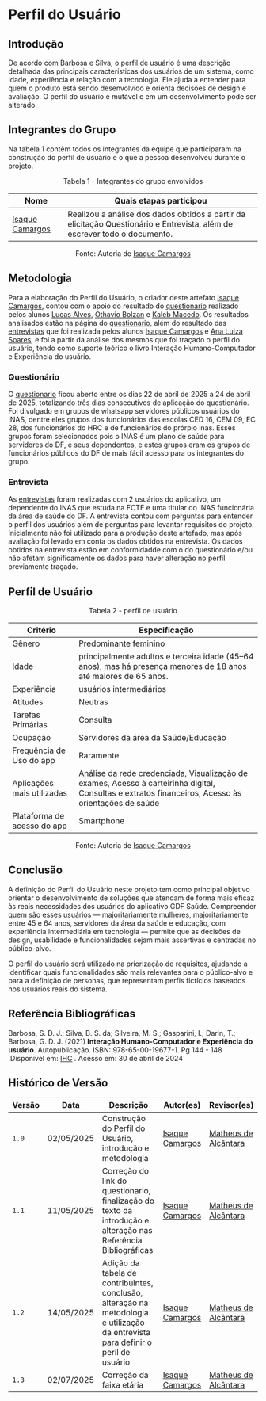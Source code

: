 # Perfil do Usuário 

## Introdução 

De acordo com Barbosa e Silva, o perfil de usuário é uma descrição detalhada das principais características dos usuários de um sistema, como idade, experiência e relação com a tecnologia. Ele ajuda a entender para quem o produto está sendo desenvolvido e orienta decisões de design e avaliação. O perfil do usuário é mutável e em um desenvolvimento pode ser alterado. 

## Integrantes do Grupo
    

Na tabela 1 contêm todos os integrantes da equipe que participaram na construção do perfil de usuário e o que a pessoa desenvolveu durante o projeto.

<p align="center">Tabela 1 - Integrantes do grupo envolvidos</p>
<div align="center">
    <table>
        <thead>
            <tr>
                <th>Nome</th>
                <th>Quais etapas participou</th>
            </tr>
        </thead>
        <tbody>
            <tr>
                <td><a href="https://github.com/isaqzin">Isaque Camargos</a></td>
                <td>Realizou a análise dos dados obtidos a partir da elicitação Questionário e Entrevista, além de escrever todo o documento.</td>
            </tr>
        </tbody>
    </table>
</div>

<p align="center">Fonte: Autoria de <a href="https://github.com/isaqzin">Isaque Camargos</a></p>

## Metodologia

Para a elaboração do Perfil do Usuário, o criador deste artefato [Isaque Camargos](https://github.com/isaqzin), contou com o apoio do resultado do [questionario](https://requisitos-de-software.github.io/2025.1-GDF-Saude/elicitacao/tecnicas/questionario/) realizado pelos alunos [Lucas Alves](https://github.com/LucasAlves71), [Othavio Bolzan](https://github.com/bolzanMGB) e [Kaleb Macedo](https://github.com/kalebmacedo). Os resultados analisados estão na página do [questionario](https://requisitos-de-software.github.io/2025.1-GDF-Saude/elicitacao/tecnicas/questionario/), além do resultado das [entrevistas](https://requisitos-de-software.github.io/2025.1-GDF-Saude/elicitacao/tecnicas/entrevista/) que foi realizada pelos alunos [Isaque Camargos](https://github.com/isaqzin) e [Ana Luiza Soares](https://github.com/Ana-Luiza-SC), e foi a partir da análise dos mesmos que foi traçado o perfil do usuário, tendo como suporte teórico o livro Interação Humano-Computador e Experiência do usuário. 

### Questionário

O [questionario](https://requisitos-de-software.github.io/2025.1-GDF-Saude/elicitacao/tecnicas/questionario/) ficou aberto entre os dias 22 de abril de 2025 a 24 de abril de 2025, totalizando três dias consecutivos de aplicação do questionário. Foi divulgado em grupos de whatsapp servidores públicos usuários do INAS, dentre eles grupos dos funcionários das escolas CED 16, CEM 09, EC 28, dos funcionários do HRC e de funcionários do prórpio inas. Esses grupos foram selecionados pois o INAS é um plano de saúde para servidores do DF, e seus dependentes,  e estes grupos eram os grupos de funcionários públicos do DF de mais fácil acesso para os integrantes do grupo.

### Entrevista 

As [entrevistas](https://requisitos-de-software.github.io/2025.1-GDF-Saude/elicitacao/tecnicas/entrevista/) foram realizadas com 2 usuários do aplicativo, um dependente do INAS que estuda na FCTE e uma titular do INAS funcionária da área de saúde do DF. A entrevista contou com perguntas para entender o perfil dos usuários além de perguntas para levantar requisitos do projeto. Inicialmente não foi utilizado para a produção deste artefado, mas após avaliação foi levado em conta os dados obtidos na entrevista.
Os dados obtidos na entrevista estão em conformidadde com o do questionário e/ou não afetam significamente os dados para haver alteração no perfil previamente traçado. 

## Perfil de Usuário 


<p align="center">Tabela 2 - perfil de usuário</p>

| Critério              | Especificação                           |
|-----------------------|-------------------------------------------------------------------------|
|Gênero             | Predominante feminino|
| Idade             |  principalmente adultos e terceira idade (45–64 anos), mas há presença menores de 18 anos até maiores de 65 anos. |
| Experiência       | usuários intermediários |
| Atitudes          | Neutras |
| Tarefas Primárias | Consulta  |
| Ocupação | Servidores da área da Saúde/Educação  |
|Frequência de Uso do app| Raramente|
|Aplicações mais utilizadas| Análise da rede credenciada, Visualização de exames, Acesso à carteirinha digital, Consultas e extratos financeiros, Acesso às orientações de saúde |
|Plataforma de acesso do app| Smartphone |

<p align="center">Fonte: Autoria de <a href="https://github.com/isaqzin">Isaque Camargos</a></p>

## Conclusão 

A definição do Perfil do Usuário neste projeto tem como principal objetivo orientar o desenvolvimento de soluções que atendam de forma mais eficaz às reais necessidades dos usuários do aplicativo GDF Saúde. Compreender quem são esses usuários — majoritariamente mulheres, majoritariamente entre 45 e 64 anos, servidores da área da saúde e educação, com experiência intermediária em tecnologia — permite que as decisões de design, usabilidade e funcionalidades sejam mais assertivas e centradas no público-alvo.

O perfil do usuário será utilizado na priorização de requisitos, ajudando a identificar quais funcionalidades são mais relevantes para o público-alvo e para a definição de personas, que representam perfis fictícios baseados nos usuários reais do sistema.


## Referência Bibliográficas

Barbosa, S. D. J.; Silva, B. S. da; Silveira, M. S.; Gasparini, I.; Darin, T.; Barbosa, G. D. J. (2021) **Interação Humano-Computador e Experiência do usuário**. Autopublicação. ISBN: 978-65-00-19677-1. Pg 144 - 148 .Disponível em: [IHC](https://aprender3.unb.br/pluginfile.php/3096073/mod_resource/content/2/ihc-ux-%20Personas.pdf) . Acesso em: 30 de abril de 2024 

## Histórico de Versão

| Versão | Data          | Descrição                          | Autor(es)     |  Revisor(es)  |
| ------ | ------------- | ---------------------------------- | ------------- | ------------- |
| `1.0`  |  02/05/2025 |  Construção do Perfil do Usuário, introdução e metodologia | [Isaque Camargos](https://github.com/isaqzin)  | [Matheus de Alcântara](https://github.com/matheusdealcantara) |
| `1.1`  |  11/05/2025 |  Correção do link do questionario, finalização do texto da introdução e alteração nas Referência Bibliográficas | [Isaque Camargos](https://github.com/isaqzin)  | [Matheus de Alcântara](https://github.com/matheusdealcantara) |
| `1.2`  |  14/05/2025 |  Adição da tabela de contribuintes, conclusão, alteração na metodologia e utilização da entrevista para definir o peril de usuário| [Isaque Camargos](https://github.com/isaqzin)  | [Matheus de Alcântara](https://github.com/matheusdealcantara) |
| `1.3`  |  02/07/2025 | Correção da faixa etária| [Isaque Camargos](https://github.com/isaqzin)  | [Matheus de Alcântara](https://github.com/matheusdealcantara) |